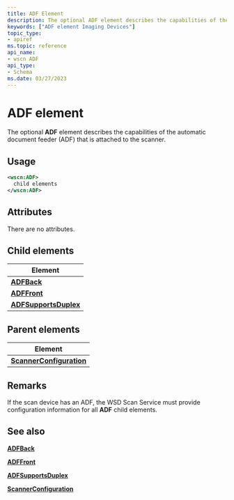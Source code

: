 ```yaml
---
title: ADF Element
description: The optional ADF element describes the capabilities of the automatic document feeder (ADF) that is attached to the scanner.
keywords: ["ADF element Imaging Devices"]
topic_type:
- apiref
ms.topic: reference
api_name:
- wscn ADF
api_type:
- Schema
ms.date: 03/27/2023
---
```


# ADF element

The optional **ADF** element describes the capabilities of the automatic document feeder (ADF) that is attached to the scanner.

## Usage

```xml
<wscn:ADF>
  child elements
</wscn:ADF>
```

## Attributes

There are no attributes.

## Child elements

| Element |
|--|
| [**ADFBack**](adfback.md) |
| [**ADFFront**](adffront.md) |
| [**ADFSupportsDuplex**](adfsupportsduplex.md) |

## Parent elements

| Element |
|--|
| [**ScannerConfiguration**](scannerconfiguration.md) |

## Remarks

If the scan device has an ADF, the WSD Scan Service must provide configuration information for all **ADF** child elements.

## See also

[**ADFBack**](adfback.md)

[**ADFFront**](adffront.md)

[**ADFSupportsDuplex**](adfsupportsduplex.md)

[**ScannerConfiguration**](scannerconfiguration.md)
